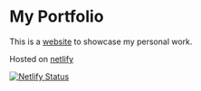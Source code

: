 # My Portfolio

This is a [website](mostafasaher.com) to showcase my personal work. 

Hosted on [netlify](https://www.netlify.com/)

[![Netlify Status](https://api.netlify.com/api/v1/badges/c4d3ff45-8341-4297-8aee-28506076d152/deploy-status)](https://app.netlify.com/sites/mostafasaher/deploys)
